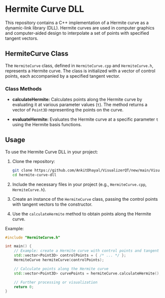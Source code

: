 # Hermite Curve DLL

This repository contains a C++ implementation of a Hermite curve as a dynamic-link library (DLL). Hermite curves are used in computer graphics and computer-aided design to interpolate a set of points with specified tangent vectors.

## HermiteCurve Class

The `HermiteCurve` class, defined in `HermiteCurve.cpp` and `HermiteCurve.h`, represents a Hermite curve. The class is initialized with a vector of control points, each accompanied by a specified tangent vector.

### Class Methods

- **calculateHermite:** Calculates points along the Hermite curve by evaluating it at various parameter values (`t`). The method returns a vector of `Point3D` representing the points on the curve.

- **evaluateHermite:** Evaluates the Hermite curve at a specific parameter `t` using the Hermite basis functions.

## Usage

To use the Hermite Curve DLL in your project:

1. Clone the repository:

    ```bash
    git clone https://github.com/AnkitDhayal/VisualizerQT/new/main/Visualizer/ hermite-curve-dll.git
    cd hermite-curve-dll
    ```

2. Include the necessary files in your project (e.g., `HermiteCurve.cpp`, `HermiteCurve.h`).

3. Create an instance of the `HermiteCurve` class, passing the control points with tangent vectors to the constructor.

4. Use the `calculateHermite` method to obtain points along the Hermite curve.

Example:

```cpp
#include "HermiteCurve.h"

int main() {
    // Example: create a Hermite curve with control points and tangent vectors
    std::vector<Point3D> controlPoints = { /* ... */ };
    HermiteCurve hermiteCurve(controlPoints);

    // Calculate points along the Hermite curve
    std::vector<Point3D> curvePoints = hermiteCurve.calculateHermite();

    // Further processing or visualization
    return 0;
}
